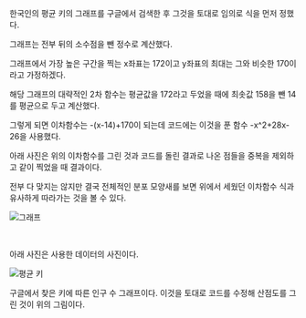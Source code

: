한국인의 평균 키의 그래프를 구글에서 검색한 후 그것을 토대로 임의로 식을 먼저 정했다.

그래프는 전부 뒤의 소수점을 뺀 정수로 계산했다.

그래프에서 가장 높은 구간을 찍는 x좌표는 172이고 y좌표의 최대는 그와 비슷한 170이라고 가정하겠다.

해당 그래프의 대략적인 2차 함수는 평균값을 172라고 두었을 때에 최솟값 158을 뺀 14를 평균으로 두고 계산했다.

그렇게 되면 이차함수는 -(x-14)+170이 되는데 코드에는 이것을 푼 함수 -x^2+28x-26을 사용했다.

아래 사진은 위의 이차함수를 그린 것과 코드를 돌린 결과로 나온 점들을 중복을 제외하고 같이 찍었을 때 결과이다.

전부 다 맞지는 않지만 결국 전체적인 분포 모양새를 보면 위에서 세웠던 이차함수 식과 유사하게 따라가는 것을 볼 수 있다.

![그래프](https://user-images.githubusercontent.com/62889604/85727282-d8fd9780-b731-11ea-9cf4-357ed6bbee4f.png)

<br />

아래 사진은 사용한 데이터의 사진이다.

![평균 키](https://user-images.githubusercontent.com/62889604/85727333-e0bd3c00-b731-11ea-8763-741582d276dd.png)

구글에서 찾은 키에 따른 인구 수 그래프이다. 이것을 토대로 코드를 수정해 산점도를 그린 것이 위의 그림이다.